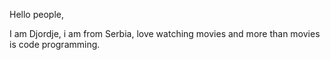 Hello people, 

I am Djordje, i am from Serbia, love watching movies and more than movies is code programming.

